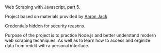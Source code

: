 Web Scraping with Javascript, part 5.

Project based on materials provided by [Aaron Jack](https://twitter.com/_aaronjack)

Credentials hidden for security reasons.

Purpose of the project is to practice Node.js and better understand modern web scraping techniques. As well as to learn how to access and orginize data from reddit with a personal interface.
